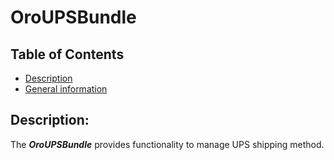 OroUPSBundle
===============

Table of Contents
-----------------
 - [Description](#description)
 - [General information](./Resources/doc/general-information.md)

Description:
------------

The ***OroUPSBundle*** provides functionality to manage UPS shipping method.
